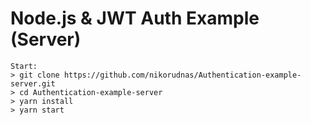 # Node.js & JWT Auth Example (Server)

```
Start:
> git clone https://github.com/nikorudnas/Authentication-example-server.git
> cd Authentication-example-server
> yarn install
> yarn start
```